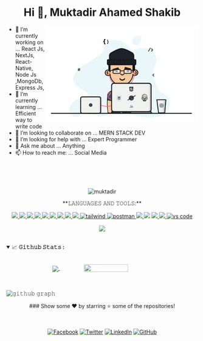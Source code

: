 

<h1 align="center">Hi 👋,  Muktadir Ahamed Shakib</h1>

<a target="_blank">
  <img align="right" height="250" width="400" alt="GIF" src="image.gif">
</a>

- 🔭 I’m currently working on ... React Js, NextJs, React-Native, Node Js ,MongoDb, Express Js,
- 🌱 I’m currently learning ... Efficient way to write code
- 👯 I’m looking to collaborate on ... MERN STACK DEV
- 🤔 I’m looking for help with ... Expert Programmer
- 💬 Ask me about ... Anything
- 📫 How to reach me: ... Social Media

<br><br><br>

<p align="center"> <img src="https://komarev.com/ghpvc/?username=Shakib448" alt="muktadir" /> </p>

<p align="center">**𝙻𝙰𝙽𝙶𝚄𝙰𝙶𝙴𝚂 𝙰𝙽𝙳 𝚃𝙾𝙾𝙻𝚂:**</p>  
<p align="center">
   <a href="https://www.mongodb.com/" target="_blank"> <img src="https://img.icons8.com/color/48/000000/mongodb.png"/> </a> 
    <a href="https://firebase.google.com/" target="_blank"> <img src="https://img.icons8.com/color/48/000000/firebase.png"/> </a>  
    <a href="https://nodejs.org/en/" target="_blank"> <img src="https://img.icons8.com/fluency/48/000000/node-js.png"/> </a>  
    <a href="https://reactjs.org/" target="_blank"> <img src="https://img.icons8.com/dusk/48/000000/react.png"/> </a>  
 <a href="https://developer.mozilla.org/en-US/docs/Web/JavaScript" target="_blank"> <img src="https://img.icons8.com/color/48/000000/javascript--v2.png"/> </a> 
    <a href="https://www.w3schools.com/html/html_intro.asp" target="_blank"> <img src="https://img.icons8.com/color/48/000000/html-5.png"/> </a> 
    <a href="https://www.w3schools.com/css/" target="_blank"> <img src="https://img.icons8.com/color/48/000000/css3.png"/> </a> 
    <a href="https://mui.com/" target="_blank"> <img src="https://img.icons8.com/color/48/000000/material-ui.png"/> </a> 
    <a href="https://getbootstrap.com" target="_blank"> <img src="https://img.icons8.com/color/48/000000/bootstrap.png"/> </a> 
    <a href="https://tailwindcss.com/" target="_blank"> <img src="https://www.vectorlogo.zone/logos/tailwindcss/tailwindcss-icon.svg" alt="tailwind" width="40" height="40"/> </a>
    <a href="https://postman.com" target="_blank"> <img src="https://www.vectorlogo.zone/logos/getpostman/getpostman-icon.svg" alt="postman" width="45" height="45"/> </a>   
    <a href="https://git-scm.com/" target="_blank"> <img src="https://img.icons8.com/color/48/000000/git.png"/> </a> 
    <a href="https://github.com/Shakib448" target="_blank"> <img src="https://img.icons8.com/color/48/000000/github--v3.png"/></a> 
    <a href="https://www.figma.com/" target="_blank"> <img src="https://img.icons8.com/color/48/000000/figma--v2.png"/> </a>
    <a href="https://www.adobe.com/products/photoshop.html" target="_blank"><img src="https://img.icons8.com/ultraviolet/40/000000/adobe-photoshop--v2.png"/> </a>
    <a href="https://code.visualstudio.com/" target="_blank">     <img src="https://www.vectorlogo.zone/logos/visualstudio_code/visualstudio_code-icon.svg" alt="vs code" width="40" height="40"/> </a>
 </P>
 
 <p align="center">
<a> <img align="center" src="https://github-readme-streak-stats.herokuapp.com/?user=Shakib448&theme=dark&hide_border=true"/> </a>
</p> 
<br>

<details open="">
<summary>
  <g-emoji class="g-emoji" alias="chart_with_upwards_trend" fallback-src="https://github.githubassets.com/images/icons/emoji/unicode/1f4c8.png">📈</g-emoji>
  <strong>𝙶𝚒𝚝𝚑𝚞𝚋 𝚂𝚝𝚊𝚝𝚜 : </strong>
</summary>
<br>

<p align="center">
  <a href="https://github.com/Shakib448">
    <img align="center" width="50%" src="https://github-readme-stats.vercel.app/api?username=Shakib448&show_icons=true&hide_border=true&title_color=94b4a4&amp&icon_color=FFFFFF&amp&text_color=FFFFFF&amp&bg_color=000000&count_private=true&include_all_commits=true"/>
  </a>
  <a href="https://github.com/Shakib448">
    <img align="center" height="50%" width="48%" src="https://github-readme-stats.vercel.app/api/top-langs/?username=Shakib448&text_color=FFFFFF&bg_color=000000&title_color=94b4a4&langs_count=15&layout=compact&hide_border=true" />
  </a>
</p>
</details>
<br>

![𝚐𝚒𝚝𝚑𝚞𝚋 𝚐𝚛𝚊𝚙𝚑](https://activity-graph.herokuapp.com/graph?username=Shakib448&theme=react-dark&hide_border=true&area=true)
<br/>

<p align="center"> ### Show some ❤️ by starring ⭐ some of the repositories!</p>
<br>
<p  align="center">
<a href="https://www.facebook.com/shakib.ahmed.334839/" target="_blank"><img src="https://raw.githubusercontent.com/arturssmirnovs/arturssmirnovs/master/fb.png" alt="Facebook" width="30"></a>
<a href="https://twitter.com/muktadir_shakib" target="_blank"><img src="https://raw.githubusercontent.com/arturssmirnovs/arturssmirnovs/master/tw.png" alt="Twitter" width="30"></a>
<a href="https://www.linkedin.com/in/muktadir-ahmed-shakib-227795179/" target="_blank"><img src="https://raw.githubusercontent.com/arturssmirnovs/arturssmirnovs/master/in.png" alt="LinkedIn" width="30"></a>
<a href="https://github.com/Shakib448" target="_blank"><img src="https://raw.githubusercontent.com/arturssmirnovs/arturssmirnovs/master/git.png" alt="GitHub" width="30"></a>
</p>
